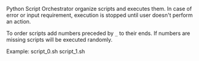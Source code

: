Python Script Orchestrator organize scripts and executes them.
In case of error or input requirement, execution is stopped until
user doesn't perform an action.

To order scripts add numbers preceded by `_` to their ends. If numbers are missing
scripts will be executed randomly.

Example:
	script_0.sh
	script_1.sh